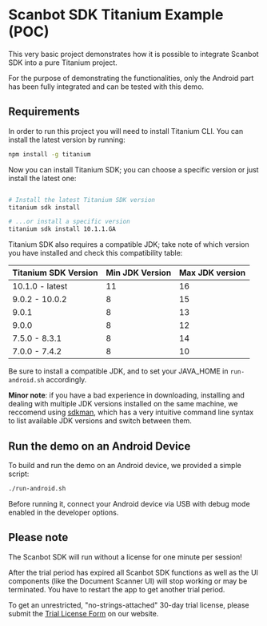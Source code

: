 # Scanbot SDK Titanium Example (POC)

This very basic project demonstrates how it is possible to integrate Scanbot SDK into a pure Titanium project.

For the purpose of demonstrating the functionalities, only the Android part has been fully integrated and can be tested with this demo.

## Requirements

In order to run this project you will need to install Titanium CLI. You can install the latest version by running:

```bash 
npm install -g titanium
```

Now you can install Titanium SDK; you can choose a specific version or just install the latest one:

```bash 

# Install the latest Titanium SDK version
titanium sdk install

# ...or install a specific version
titanium sdk install 10.1.1.GA

```

Titanium SDK also requires a compatible JDK; take note of which version you have installed and check this compatibility table:

| Titanium SDK Version | Min JDK Version | Max JDK version |
|----------------------|-----------------|-----------------|
| 10.1.0 - latest      |              11 |              16 |
| 9.0.2 - 10.0.2       |               8 |              15 |
| 9.0.1                |               8 |              13 |
| 9.0.0                |               8 |              12 |
| 7.5.0 - 8.3.1        |               8 |              14 |
| 7.0.0 - 7.4.2        |               8 |              10 |


Be sure to install a compatible JDK, and to set your JAVA_HOME in `run-android.sh` accordingly.


**Minor note**: if you have a bad experience in downloading, installing and dealing with multiple JDK versions installed on the same machine, we reccomend using [sdkman](https://sdkman.io/install), which has a very intuitive command line syntax to list available JDK versions and switch between them.


## Run the demo on an Android Device

To build and run the demo on an Android device, we provided a simple script:

```bash
./run-android.sh
```

Before running it, connect your Android device via USB with debug mode enabled in the developer options.

## Please note

The Scanbot SDK will run without a license for one minute per session!

After the trial period has expired all Scanbot SDK functions as well as the UI components (like the Document Scanner UI) will stop working or may be terminated.
You have to restart the app to get another trial period.

To get an unrestricted, "no-strings-attached" 30-day trial license, please submit the [Trial License Form](https://scanbot.io/en/sdk/demo/trial) on our website.

